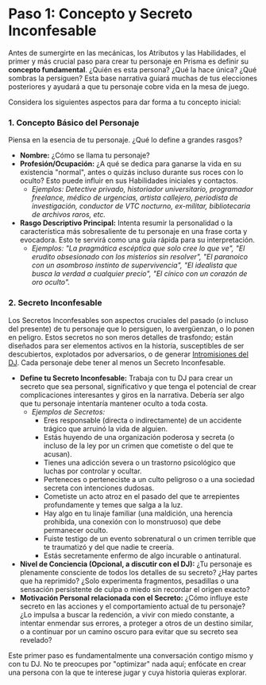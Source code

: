 # Paso 1: Concepto y Secreto Inconfesable

Antes de sumergirte en las mecánicas, los Atributos y las Habilidades, el primer y más crucial paso para crear tu personaje en Prisma es definir su **concepto fundamental**. ¿Quién es esta persona? ¿Qué la hace única? ¿Qué sombras la persiguen? Esta base narrativa guiará muchas de tus elecciones posteriores y ayudará a que tu personaje cobre vida en la mesa de juego.

Considera los siguientes aspectos para dar forma a tu concepto inicial:

### 1. Concepto Básico del Personaje

Piensa en la esencia de tu personaje. ¿Qué lo define a grandes rasgos?

*   **Nombre:** ¿Cómo se llama tu personaje?
*   **Profesión/Ocupación:** ¿A qué se dedica para ganarse la vida en su existencia "normal", antes o quizás incluso durante sus roces con lo oculto? Esto puede influir en sus Habilidades iniciales y contactos.
    *   *Ejemplos: Detective privado, historiador universitario, programador freelance, médico de urgencias, artista callejero, periodista de investigación, conductor de VTC nocturno, ex-militar, bibliotecaria de archivos raros, etc.*
*   **Rasgo Descriptivo Principal:** Intenta resumir la personalidad o la característica más sobresaliente de tu personaje en una frase corta y evocadora. Esto te servirá como una guía rápida para su interpretación.
    *   *Ejemplos: "La pragmática escéptica que solo cree lo que ve", "El erudito obsesionado con los misterios sin resolver", "El paranoico con un asombroso instinto de supervivencia", "El idealista que busca la verdad a cualquier precio", "El cínico con un corazón de oro oculto".*

### 2. Secreto Inconfesable

Los Secretos Inconfesables son aspectos cruciales del pasado (o incluso del presente) de tu personaje que lo persiguen, lo avergüenzan, o lo ponen en peligro. Estos secretos no son meros detalles de trasfondo; están diseñados para ser elementos activos en la historia, susceptibles de ser descubiertos, explotados por adversarios, o de generar [Intromisiones del DJ](../../PARTE_IV_EL_DIRECTOR_DE_JUEGO/Capitulo_04_El_Arte_de_Dirigir_Prisma/04.2_Intromisiones_del_DJ.md). Cada personaje debe tener al menos un Secreto Inconfesable.

*   **Define tu Secreto Inconfesable:** Trabaja con tu DJ para crear un secreto que sea personal, significativo y que tenga el potencial de crear complicaciones interesantes y giros en la narrativa. Debería ser algo que tu personaje intentaría mantener oculto a toda costa.
    *   *Ejemplos de Secretos:*
        *   Eres responsable (directa o indirectamente) de un accidente trágico que arruinó la vida de alguien.
        *   Estás huyendo de una organización poderosa y secreta (o incluso de la ley por un crimen que cometiste o del que te acusan).
        *   Tienes una adicción severa o un trastorno psicológico que luchas por controlar y ocultar.
        *   Perteneces o perteneciste a un culto peligroso o a una sociedad secreta con intenciones dudosas.
        *   Cometiste un acto atroz en el pasado del que te arrepientes profundamente y temes que salga a la luz.
        *   Hay algo en tu linaje familiar (una maldición, una herencia prohibida, una conexión con lo monstruoso) que debe permanecer oculto.
        *   Fuiste testigo de un evento sobrenatural o un crimen terrible que te traumatizó y del que nadie te creería.
        *   Estás secretamente enfermo de algo incurable o antinatural.
*   **Nivel de Conciencia (Opcional, a discutir con el DJ):** ¿Tu personaje es plenamente consciente de todos los detalles de su secreto? ¿Hay partes que ha reprimido? ¿Solo experimenta fragmentos, pesadillas o una sensación persistente de culpa o miedo sin recordar el origen exacto?
*   **Motivación Personal relacionada con el Secreto:** ¿Cómo influye este secreto en las acciones y el comportamiento actual de tu personaje? ¿Lo impulsa a buscar la redención, a vivir con miedo constante, a intentar enmendar sus errores, a proteger a otros de un destino similar, o a continuar por un camino oscuro para evitar que su secreto sea revelado?

Este primer paso es fundamentalmente una conversación contigo mismo y con tu DJ. No te preocupes por "optimizar" nada aquí; enfócate en crear una persona con la que te interese jugar y cuya historia quieras explorar.
